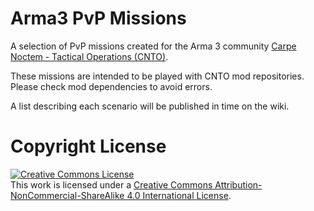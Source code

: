 # Arma3 PvP Missions
A selection of PvP missions created for the Arma 3 community <a rel="cnto" href="https://www.carpenoctem.co/">Carpe Noctem - Tactical Operations (CNTO)</a>.

These missions are intended to be played with CNTO mod repositories. Please check mod dependencies to avoid errors.

A list describing each scenario will be published in time on the wiki.



# Copyright License

<a rel="license" href="http://creativecommons.org/licenses/by-nc-sa/4.0/"><img alt="Creative Commons License" style="border-width:0" src="https://i.creativecommons.org/l/by-nc-sa/4.0/88x31.png" /></a><br />This work is licensed under a <a rel="license" href="http://creativecommons.org/licenses/by-nc-sa/4.0/">Creative Commons Attribution-NonCommercial-ShareAlike 4.0 International License</a>.
